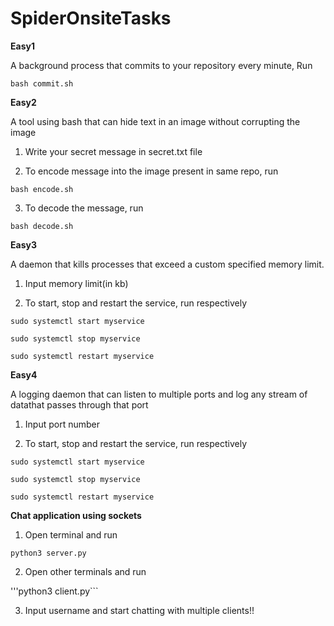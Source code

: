 # SpiderOnsiteTasks
**Easy1**

A background process that commits to your repository every minute, Run

```bash commit.sh```

**Easy2**

A tool using bash that can hide text in an image without corrupting the image

1. Write your secret message in secret.txt file

2. To encode message into the image present in same repo, run 

 ```bash encode.sh```

3. To decode the message, run

 ```bash decode.sh```

**Easy3**

A daemon that kills processes that exceed a custom specified memory limit.

1. Input memory limit(in kb)

2. To start, stop and restart the service, run respectively

 ```sudo systemctl start myservice``` 

 ```sudo systemctl stop myservice```

 ```sudo systemctl restart myservice```

**Easy4**

A logging daemon that can listen to multiple ports and log any stream of datathat passes through that port

1. Input port number

2. To start, stop and restart the service, run respectively

 ```sudo systemctl start myservice``` 

 ```sudo systemctl stop myservice```

 ```sudo systemctl restart myservice```
 
**Chat application using sockets**

1. Open terminal and run 

```python3 server.py```

2. Open other terminals and run

'''python3 client.py```

3. Input username and start chatting with multiple clients!!

